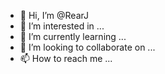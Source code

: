 - 👋 Hi, I’m @RearJ
- 👀 I’m interested in ...
- 🌱 I’m currently learning ...
- 💞️ I’m looking to collaborate on ...
- 📫 How to reach me ...

<!---
RearJ/RearJ is a ✨ special ✨ repository because its `README.md` (this file) appears on your GitHub profile.
You can click the Preview link to take a look at your changes.
--->
